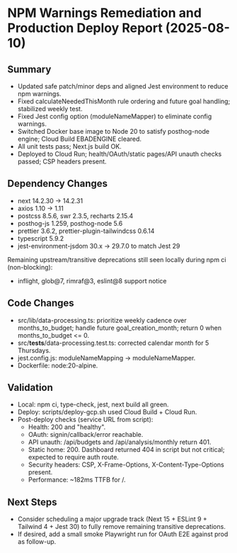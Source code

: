 # NPM Warnings Remediation and Production Deploy Report (2025-08-10)

## Summary
- Updated safe patch/minor deps and aligned Jest environment to reduce npm warnings.
- Fixed calculateNeededThisMonth rule ordering and future goal handling; stabilized weekly test.
- Fixed Jest config option (moduleNameMapper) to eliminate config warnings.
- Switched Docker base image to Node 20 to satisfy posthog-node engine; Cloud Build EBADENGINE cleared.
- All unit tests pass; Next.js build OK.
- Deployed to Cloud Run; health/OAuth/static pages/API unauth checks passed; CSP headers present.

## Dependency Changes
- next 14.2.30 -> 14.2.31
- axios 1.10 -> 1.11
- postcss 8.5.6, swr 2.3.5, recharts 2.15.4
- posthog-js 1.259, posthog-node 5.6
- prettier 3.6.2, prettier-plugin-tailwindcss 0.6.14
- typescript 5.9.2
- jest-environment-jsdom 30.x -> 29.7.0 to match Jest 29

Remaining upstream/transitive deprecations still seen locally during npm ci (non-blocking):
- inflight, glob@7, rimraf@3, eslint@8 support notice

## Code Changes
- src/lib/data-processing.ts: prioritize weekly cadence over months_to_budget; handle future goal_creation_month; return 0 when months_to_budget <= 0.
- src/__tests__/data-processing.test.ts: corrected calendar month for 5 Thursdays.
- jest.config.js: moduleNameMapping -> moduleNameMapper.
- Dockerfile: node:20-alpine.

## Validation
- Local: npm ci, type-check, jest, next build all green.
- Deploy: scripts/deploy-gcp.sh used Cloud Build + Cloud Run.
- Post-deploy checks (service URL from script):
  - Health: 200 and "healthy".
  - OAuth: signin/callback/error reachable.
  - API unauth: /api/budgets and /api/analysis/monthly return 401.
  - Static home: 200. Dashboard returned 404 in script but not critical; expected to require auth route.
  - Security headers: CSP, X-Frame-Options, X-Content-Type-Options present.
  - Performance: ~182ms TTFB for /.

## Next Steps
- Consider scheduling a major upgrade track (Next 15 + ESLint 9 + Tailwind 4 + Jest 30) to fully remove remaining transitive deprecations.
- If desired, add a small smoke Playwright run for OAuth E2E against prod as follow-up.

